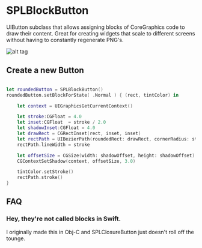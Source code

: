 # SPLBlockButton
UIButton subclass that allows assigning blocks of CoreGraphics code to draw their content. Great for creating widgets that scale to different screens
without having to constantly regenerate PNG's.


![alt tag](https://cloud.githubusercontent.com/assets/193383/14549024/300e675e-028a-11e6-97f3-ebe3d1cbd80f.png)

## Create a new Button

```swift

let roundedButton = SPLBlockButton()
roundedButton.setBlockForState( .Normal ) { (rect, tintColor) in

    let context = UIGraphicsGetCurrentContext()

    let stroke:CGFloat = 4.0
    let inset:CGFloat  = stroke / 2.0
    let shadowInset:CGFloat = 4.0
    let drawRect = CGRectInset(rect, inset, inset)
    let rectPath = UIBezierPath(roundedRect: drawRect, cornerRadius: stroke)
    rectPath.lineWidth = stroke

    let offsetSize = CGSize(width: shadowOffset, height: shadowOffset)
    CGContextSetShadow(context, offsetSize, 3.0)

    tintColor.setStroke()
    rectPath.stroke()
}

```

## FAQ

### Hey, they're not called blocks in Swift.

I originally made this in Obj-C and SPLClosureButton just doesn't roll off the tounge.
